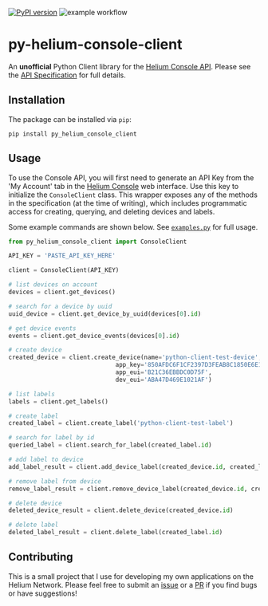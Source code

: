 [![PyPI version](https://badge.fury.io/py/py-helium-console-client.svg)](https://badge.fury.io/py/py-helium-console-client)
![example workflow](https://github.com/evandiewald/py-helium-console-client/actions/workflows/python-app.yml/badge.svg)

# py-helium-console-client
An __unofficial__ Python Client library for the [Helium Console API](https://docs.helium.com/use-the-network/console/api/). Please see the [API Specification](https://docs.helium.com/api/console/) for full details.

## Installation
The package can be installed via `pip`:

`pip install py_helium_console_client`

## Usage
To use the Console API, you will first need to generate an API Key from the 'My Account' tab in the [Helium Console](https://console.helium.com/profile) web interface. Use this key to initialize the `ConsoleClient` class. This wrapper exposes any of the methods in the specification (at the time of writing), which includes programmatic access for creating, querying, and deleting devices and labels. 

Some example commands are shown below. See [`examples.py`](examples.py) for full usage.

```python
from py_helium_console_client import ConsoleClient

API_KEY = 'PASTE_API_KEY_HERE'

client = ConsoleClient(API_KEY)

# list devices on account
devices = client.get_devices()

# search for a device by uuid
uuid_device = client.get_device_by_uuid(devices[0].id)

# get device events
events = client.get_device_events(devices[0].id)

# create device
created_device = client.create_device(name='python-client-test-device',
                              app_key='850AFDC6F1CF2397D3FEAB8C1850E6E1',
                              app_eui='B21C36EBBDC0D75F',
                              dev_eui='ABA47D469E1021AF')

# list labels
labels = client.get_labels()

# create label
created_label = client.create_label('python-client-test-label')

# search for label by id
queried_label = client.search_for_label(created_label.id)

# add label to device
add_label_result = client.add_device_label(created_device.id, created_label.id)

# remove label from device
remove_label_result = client.remove_device_label(created_device.id, created_label.id)

# delete device
deleted_device_result = client.delete_device(created_device.id)

# delete label
deleted_label_result = client.delete_label(created_label.id)
```

## Contributing
This is a small project that I use for developing my own applications on the Helium Network. Please feel free to submit an [issue](https://github.com/evandiewald/py-helium-console-client/issues) or a [PR](https://github.com/evandiewald/py-helium-console-client/pulls) if you find bugs or have suggestions!
